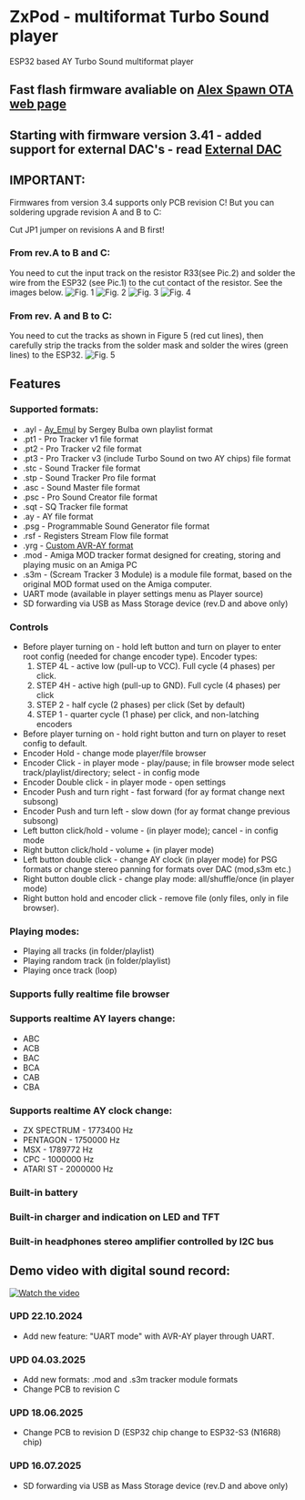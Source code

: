 # ZxPod - multiformat Turbo Sound player
ESP32 based AY Turbo Sound multiformat player

## Fast flash firmware avaliable on [Alex Spawn OTA web page](https://ota.alexspawn.ru)

## Starting with firmware version 3.41 - added support for external DAC's - read [External DAC](PCB/ExternalDAC)

## IMPORTANT:
Firmwares from version 3.4 supports only PCB revision C! But you can soldering upgrade revision A and B to C:

Cut JP1 jumper on revisions A and B first!

### From rev.A to B and C:
You need to cut the input track on the resistor R33(see Pic.2) and solder the wire from the ESP32 (see Pic.1) to the cut contact of the resistor. See the images below.
![Fig. 1](PCB/UpgradeToRevC/fromAtoBC1.JPG)
![Fig. 2](PCB/UpgradeToRevC/fromAtoBC2.JPG)
![Fig. 3](PCB/UpgradeToRevC/fromAtoBC3.JPG)
![Fig. 4](PCB/UpgradeToRevC/fromAtoBC4.JPG)

### From rev. A and B to C:
You need to cut the tracks as shown in Figure 5 (red cut lines), then carefully strip the tracks from the solder mask and solder the wires (green lines) to the ESP32.
![Fig. 5](PCB/UpgradeToRevC/fromAandBtoC.JPG)

## Features
### Supported formats:
- .ayl - [Ay_Emul](https://bulba.untergrund.net/emulator_e.htm) by Sergey Bulba own playlist format
- .pt1 - Pro Tracker v1 file format
- .pt2 - Pro Tracker v2 file format
- .pt3 - Pro Tracker v3 (include Turbo Sound on two AY chips) file format
- .stc - Sound Tracker file format
- .stp - Sound Tracker Pro file format
- .asc - Sound Master file format 
- .psc - Pro Sound Creator file format
- .sqt - SQ Tracker file format
- .ay  - AY file format
- .psg - Programmable Sound Generator file format
- .rsf - Registers Stream Flow file format
- .yrg - [Custom AVR-AY format](https://www.avray.ru/ru/avr-ay-player/)
- .mod - Amiga MOD tracker format designed for creating, storing and playing music on an Amiga PC
- .s3m - (Scream Tracker 3 Module) is a module file format, based on the original MOD format used on the Amiga computer.
- UART mode (available in player settings menu as Player source)
- SD forwarding via USB as Mass Storage device (rev.D and above only)

### Controls
- Before player turning on - hold left button and turn on player to enter root config (needed for change encoder type). Encoder types:
    1. STEP 4L - active low (pull-up to VCC). Full cycle (4 phases) per click.
    2. STEP 4H - active high (pull-up to GND). Full cycle (4 phases) per click
    3. STEP 2 - half cycle (2 phases) per click (Set by default)
    4. STEP 1 - quarter cycle (1 phase) per click, and non-latching encoders
- Before player turning on - hold right button and turn on player to reset config to default.
- Encoder Hold - change mode player/file browser
- Encoder Click - in player mode - play/pause; in file browser mode select track/playlist/directory; select - in config mode
- Encoder Double click - in player mode - open settings
- Encoder Push and turn right - fast forward (for ay format change next subsong)
- Encoder Push and turn left - slow down (for ay format change previous subsong)
- Left button click/hold - volume - (in player mode); cancel - in config mode
- Right button click/hold - volume + (in player mode)
- Left button double click - change AY clock (in player mode) for PSG formats or change stereo panning for formats over DAC (mod,s3m etc.)
- Right button double click - change play mode: all/shuffle/once (in player mode)
- Right button hold and encoder click - remove file (only files, only in file browser).

### Playing modes:
- Playing all tracks (in folder/playlist)
- Playing random track (in folder/playlist)
- Playing once track (loop)

### Supports fully realtime file browser

### Supports realtime AY layers change:
- ABC
- ACB
- BAC
- BCA
- CAB
- CBA

### Supports realtime AY clock change:
- ZX SPECTRUM - 1773400 Hz
- PENTAGON - 1750000 Hz
- MSX - 1789772 Hz
- CPC - 1000000 Hz
- ATARI ST - 2000000 Hz

### Built-in battery

### Built-in charger and indication on LED and TFT

### Built-in headphones stereo amplifier controlled by I2C bus

## Demo video with digital sound record:

[![Watch the video](https://img.youtube.com/vi/-dr-m1xszBs/maxresdefault.jpg)](https://youtu.be/-dr-m1xszBs)

### UPD 22.10.2024
- Add new feature: "UART mode" with AVR-AY player through UART.

### UPD 04.03.2025
- Add new formats: .mod and .s3m tracker module formats
- Change PCB to revision C

### UPD 18.06.2025
- Change PCB to revision D (ESP32 chip change to ESP32-S3 (N16R8) chip)

### UPD 16.07.2025
- SD forwarding via USB as Mass Storage device (rev.D and above only)

